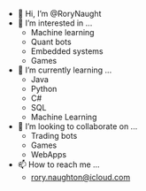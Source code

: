 - 👋 Hi, I’m @RoryNaught
- 👀 I’m interested in ...
  - Machine learning
  - Quant bots
  - Embedded systems
  - Games
- 🌱 I’m currently learning ...
  - Java
  - Python
  - C#
  - SQL
  - Machine Learning
- 💞️ I’m looking to collaborate on ...
  - Trading bots
  - Games
  - WebApps
- 📫 How to reach me ...
  - rory.naughton@icloud.com  

<!---
RoryNaught/RoryNaught is a ✨ special ✨ repository because its `README.md` (this file) appears on your GitHub profile.
You can click the Preview link to take a look at your changes.
--->
